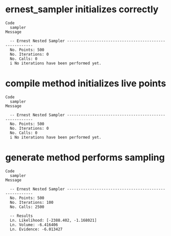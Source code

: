 # ernest_sampler initializes correctly

    Code
      sampler
    Message
      
      -- Ernest Nested Sampler -------------------------------------------------------
      No. Points: 500
      No. Iterations: 0
      No. Calls: 0
      i No iterations have been performed yet.

# compile method initializes live points

    Code
      sampler
    Message
      
      -- Ernest Nested Sampler -------------------------------------------------------
      No. Points: 500
      No. Iterations: 0
      No. Calls: 0
      i No iterations have been performed yet.

# generate method performs sampling

    Code
      sampler
    Message
      
      -- Ernest Nested Sampler -------------------------------------------------------
      No. Points: 500
      No. Iterations: 100
      No. Calls: 2500
      
      -- Results 
      Ln. Likelihood: [-2388.402, -1.168021]
      Ln. Volume: -6.416406
      Ln. Evidence: -6.013427

